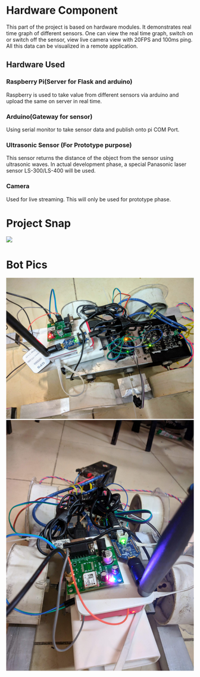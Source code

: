 # Hardware Component
This part of the project is based on hardware modules. It demonstrates real time graph of different sensors. One can view the real time graph, switch on or switch off the sensor, view live camera view with 20FPS and 100ms ping. All this data can be visualized in a remote application.
## Hardware Used
### Raspberry Pi(Server for Flask and arduino)
Raspberry is used to take value from different sensors via arduino and upload the same on server in real time.
### Arduino(Gateway for sensor)
Using serial monitor to take sensor data and publish onto pi COM Port.
### Ultrasonic Sensor (For Prototype purpose)
This sensor returns the distance of the object from the sensor using ultrasonic waves. In actual development phase, a special Panasonic laser sensor LS-300/LS-400 will be used. 
### Camera
Used for live streaming. This will only be used for prototype phase.

# Project Snap
![](../Snaps/bot_3.gif)
# Bot Pics
![](../Snaps/bot_1.jpg)
![](../Snaps/bot_2.jpg)
